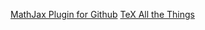 [MathJax Plugin for Github](https://github.com/orsharir/github-mathjax)
[TeX All the Things](https://github.com/emichael/texthings)
